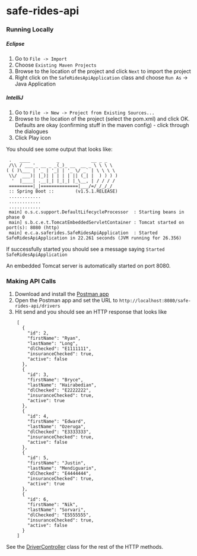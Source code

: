 # safe-rides-api

### Running Locally

##### Eclipse
1. Go to `File -> Import`
2. Choose `Existing Maven Projects`
3. Browse to the location of the project and click `Next` to import the project
4. Right click on the `SafeRidesApiApplication` class and choose `Run As` -> Java Application

##### IntelliJ
1. Go to `File -> New -> Project from Existing Sources...`
2. Browse to the location of the project (select the pom.xml) and click OK. Defaults are okay (confirming stuff in the maven config) - click through the dialogues  
3. Click Play icon

You should see some output that looks like:
```
 .   ____          _            __ _ _
 /\\ / ___'_ __ _ _(_)_ __  __ _ \ \ \ \
( ( )\___ | '_ | '_| | '_ \/ _` | \ \ \ \
 \\/  ___)| |_)| | | | | || (_| |  ) ) ) )
  '  |____| .__|_| |_|_| |_\__, | / / / /
 =========|_|==============|___/=/_/_/_/
 :: Spring Boot ::        (v1.5.1.RELEASE)
 ............
 ............
 ............
 main] o.s.c.support.DefaultLifecycleProcessor  : Starting beans in phase 0
 main] s.b.c.e.t.TomcatEmbeddedServletContainer : Tomcat started on port(s): 8080 (http)
 main] e.c.a.saferides.SafeRidesApiApplication  : Started SafeRidesApiApplication in 22.261 seconds (JVM running for 26.356)
```

If successfully started you should see a message saying `Started SafeRidesApiApplication`

An embedded Tomcat server is automatically started on port 8080.

### Making API Calls
1. Download and install the [Postman app](https://www.getpostman.com)
2. Open the Postman app and set the URL to `http://localhost:8080/safe-rides-api/drivers`
3. Hit send and you should see an HTTP response that looks like
```
	[
	  {
	    "id": 2,
	    "firstName": "Ryan",
	    "lastName": "Long",
	    "dlChecked": "E1111111",
	    "insuranceChecked": true,
	    "active": false
	  },
	  {
	    "id": 3,
	    "firstName": "Bryce",
	    "lastName": "Hairabedian",
	    "dlChecked": "E2222222",
	    "insuranceChecked": true,
	    "active": true
	  },
	  {
	    "id": 4,
	    "firstName": "Edward",
	    "lastName": "Ozeruga",
	    "dlChecked": "E3333333",
	    "insuranceChecked": true,
	    "active": false
	  },
	  {
	    "id": 5,
	    "firstName": "Justin",
	    "lastName": "Mendiguarin",
	    "dlChecked": "E4444444",
	    "insuranceChecked": true,
	    "active": true
	  },
	  {
	    "id": 6,
	    "firstName": "Nik",
	    "lastName": "Sorvari",
	    "dlChecked": "E5555555",
	    "insuranceChecked": true,
	    "active": false
	  }
	]
```

See the [DriverController](https://github.com/shan916/safe-rides/blob/dev/safe-rides-api/src/main/java/edu/csus/asi/saferides/service/DriverController.java) class for the rest of the HTTP methods.

